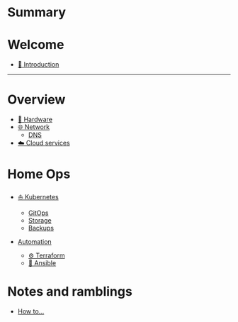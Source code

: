 # Summary

# Welcome

- [👋 Introduction](introduction.md)

---

# Overview

- [🔧 Hardware](overview/hardware.md)
- [🌐 Network]()
  - [DNS]()
- [☁️ Cloud services](overview/cloud-services.md)

# Home Ops

- [⛵ Kubernetes](kubernetes/index.md)
  - [GitOps](kubernetes/gitops.md)
  - [Storage](kubernetes/storage.md)
  - [Backups](kubernetes/backups.md)

- [Automation](automation/index.md)
  - [⚙️ Terraform](automation/terraform/index.md)
  - [🚀 Ansible](automation/ansible/index.md)

# Notes and ramblings

- [How to...](notes-ramblings/howto/index.md)
